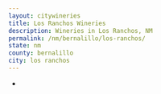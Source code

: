 ```yaml
---
layout: citywineries
title: Los Ranchos Wineries
description: Wineries in Los Ranchos, NM
permalink: /nm/bernalillo/los-ranchos/
state: nm
county: bernalillo
city: los ranchos
---
```

-
